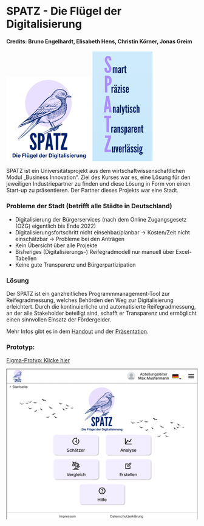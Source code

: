 # SPATZ - Die Flügel der Digitalisierung

#### Credits: Bruno Engelhardt, Elisabeth Hens, Christin Körner, Jonas Greim


![SPATZ_landingPage.png](./images/SPATZ_logo.png)
![SPATZ_landingPage.png](./images/SPATZ_naming.png)

SPATZ ist ein Universitätsprojekt aus dem wirtschaftwissenschaftlichen Modul  „Business Innovation“.
Ziel des Kurses war es, eine Lösung für den jeweiligen Industriepartner zu finden und diese Lösung in Form von einen Start-up zu präsentieren.
Der Partner dieses Projekts war eine Stadt. 


### Probleme der Stadt (betrifft alle Städte in Deutschland)
- Digitalisierung der Bürgerservices (nach dem Online Zugangsgesetz (OZG) eigentlich bis Ende 2022)
- Digitalisierungsfortschritt nicht einsehbar/planbar -> Kosten/Zeit nicht einschätzbar -> Probleme bei den Anträgen
- Kein Übersicht über alle Projekte
- Bisheriges (Digitalisierungs-) Reifegradmodell nur manuell über Excel-Tabellen
- Keine gute Transparenz und Bürgerpartizipation

### Lösung

Der SPATZ ist ein ganzheitliches Programmmanagement-Tool zur Reifegradmessung, welches Behörden den Weg zur Digitalisierung erleichtert. 
Durch die kontinuierliche und automatisierte Reifegradmessung, an der alle Stakeholder beteiligt sind, schafft er Transparenz und 
ermöglicht einen sinnvollen Einsatz der Fördergelder.

Mehr Infos gibt es in dem [Handout](./documents/SPATZ_Handout.pdf) und der [Präsentation](./documents/SPATZ_Presentation.pdf).


### Prototyp:
[Figma-Protyp: Klicke hier](https://www.figma.com/proto/2eCR1cUb87d80SzeCqxrvA/firstIdeas?type=design&node-id=234-826&t=qXortAMhy1KwIjtK-1&scaling=scale-down&page-id=0%3A1&starting-point-node-id=234%3A826)

![SPATZ_landingPage.png](./images/SPATZ_landingPage.png)


